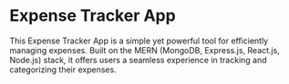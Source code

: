 <h1>Expense Tracker App</h1>

This Expense Tracker App is a simple yet powerful tool for efficiently managing expenses. Built on the MERN (MongoDB, Express.js, React.js, Node.js) stack, it offers users a seamless experience in tracking and categorizing their expenses.
